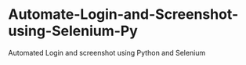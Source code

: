 # Automate-Login-and-Screenshot-using-Selenium-Py
Automated Login and screenshot using Python and Selenium

